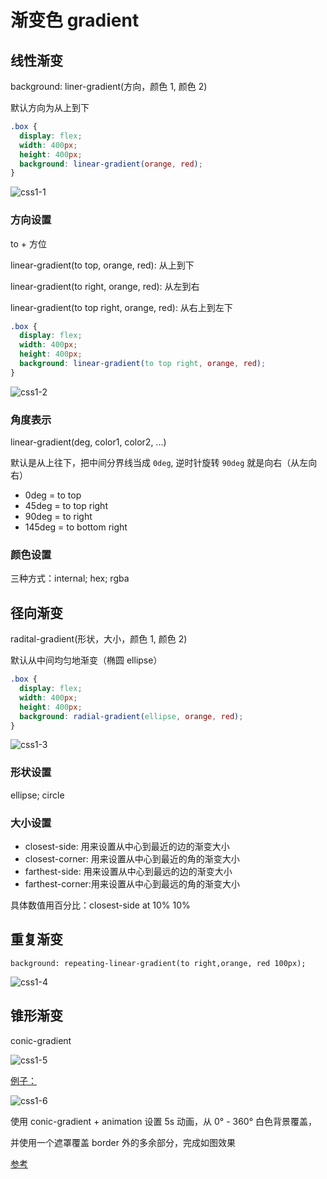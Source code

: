 # 渐变色 gradient

## 线性渐变

background: liner-gradient(方向，颜色 1, 颜色 2)

默认方向为从上到下

```css
.box {
  display: flex;
  width: 400px;
  height: 400px;
  background: linear-gradient(orange, red);
}
```

![css1-1](/images/css1-1.png)

### 方向设置

to + 方位

linear-gradient(to top, orange, red): 从上到下

linear-gradient(to right, orange, red): 从左到右

linear-gradient(to top right, orange, red): 从右上到左下

```css
.box {
  display: flex;
  width: 400px;
  height: 400px;
  background: linear-gradient(to top right, orange, red);
}
```

![css1-2](/images/css1-2.png)

### 角度表示

linear-gradient(deg, color1, color2, ...)

默认是从上往下，把中间分界线当成 `0deg`, 逆时针旋转 `90deg` 就是向右（从左向右）

- 0deg = to top
- 45deg = to top right
- 90deg = to right
- 145deg = to bottom right

### 颜色设置

三种方式：internal; hex; rgba

## 径向渐变

radital-gradient(形状，大小，颜色 1, 颜色 2)

默认从中间均匀地渐变（椭圆 ellipse）

```css
.box {
  display: flex;
  width: 400px;
  height: 400px;
  background: radial-gradient(ellipse, orange, red);
}
```

![css1-3](/images/css1-3.png)

### 形状设置

ellipse; circle

### 大小设置

- closest-side: 用来设置从中心到最近的边的渐变大小
- closest-corner: 用来设置从中心到最近的角的渐变大小
- farthest-side: 用来设置从中心到最远的边的渐变大小
- farthest-corner:用来设置从中心到最远的角的渐变大小

具体数值用百分比：closest-side at 10% 10%

## 重复渐变

`background: repeating-linear-gradient(to right,orange, red 100px);`

![css1-4](/images/css1-4.png)

## 锥形渐变

conic-gradient

![css1-5](/images/conic-gradient.png)

[例子：](https://juejin.cn/post/7420814883576414259)

![css1-6](/images/conic-gradient.gif)

使用 conic-gradient + animation 设置 5s 动画，从 0° - 360° 白色背景覆盖，

并使用一个遮罩覆盖 border 外的多余部分，完成如图效果

[参考](https://developer.mozilla.org/zh-CN/docs/Web/CSS/gradient/conic-gradient)